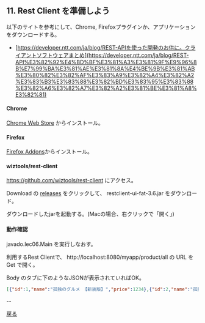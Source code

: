 ## 11. Rest Client を準備しよう

以下のサイトを参考にして、Chrome, Firefoxプラグインか、アプリケーションをダウンロードする。

- [https://developer.ntt.com/ja/blog/REST-APIを使った開発のお供に。クライアントソフトウェアまとめ](https://developer.ntt.com/ja/blog/REST-API%E3%82%92%E4%BD%BF%E3%81%A3%E3%81%9F%E9%96%8B%E7%99%BA%E3%81%AE%E3%81%8A%E4%BE%9B%E3%81%AB%E3%80%82%E3%82%AF%E3%83%A9%E3%82%A4%E3%82%A2%E3%83%B3%E3%83%88%E3%82%BD%E3%83%95%E3%83%88%E3%82%A6%E3%82%A7%E3%82%A2%E3%81%BE%E3%81%A8%E3%82%81)

#### Chrome 

[Chrome Web Store](https://chrome.google.com/webstore/detail/advanced-rest-client/hgmloofddffdnphfgcellkdfbfbjeloo) からインストール。

#### Firefox

[Firefox Addons](https://addons.mozilla.org/ja/firefox/addon/rester/)からインストール。

#### wiztools/rest-client

https://github.com/wiztools/rest-client にアクセス。

Download の [releases](https://github.com/wiztools/rest-client/releases) をクリックして、 restclient-ui-fat-3.6.jar をダウンロード。

ダウンロードしたjarを起動する。(Macの場合、右クリックで「開く」)

#### 動作確認

javado.lec06.Main を実行しなおす。

利用するRest Clientで、 http://localhost:8080/myapp/product/all の URL をGet で開く。

Body のタブに下のようなJSONが表示されていればOK。

```json
[{"id":1,"name":"孤独のグルメ 【新装版】","price":1234},{"id":2,"name":"孤独のグルメ2","price":994}]
```

--

[戻る](../README.md)
